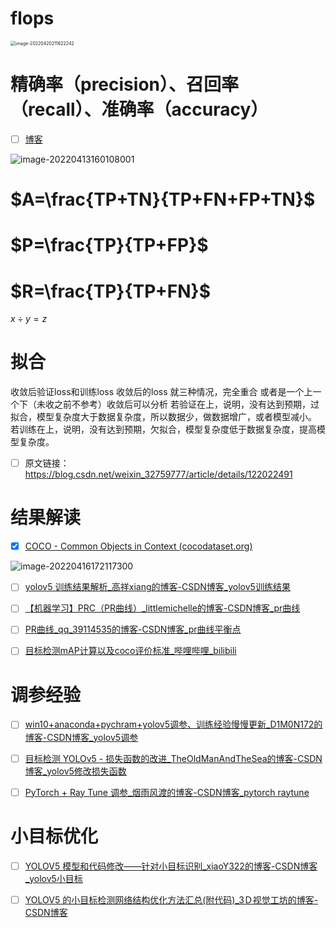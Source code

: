 # flops

<img src="https://raw.githubusercontent.com/yin-qiyu/picbed/master/img/202204202116270.png" alt="image-20220420211622242" style="zoom:50%;" />





# 精确率（precision）、召回率（recall）、准确率（accuracy）

- [ ] [博客](https://blog.csdn.net/duan19920101/article/details/121726392)

![image-20220413160108001](https://raw.githubusercontent.com/yin-qiyu/picbed/master/img/202204131601052.png)

# $A=\frac{TP+TN}{TP+FN+FP+TN}$



# $P=\frac{TP}{TP+FP}$



# $R=\frac{TP}{TP+FN}$







$x \div y=z$



# 拟合

收敛后验证loss和训练loss 收敛后的loss 就三种情况，完全重合
或者是一个上一个下（未收之前不参考）收敛后可以分析
若验证在上，说明，没有达到预期，过拟合，模型复杂度大于数据复杂度，所以数据少，做数据增广，或者模型减小。
若训练在上，说明，没有达到预期，欠拟合，模型复杂度低于数据复杂度，提高模型复杂度。
- [ ] 原文链接：https://blog.csdn.net/weixin_32759777/article/details/122022491



# 结果解读

- [x] [COCO - Common Objects in Context (cocodataset.org)](https://cocodataset.org/#detection-eval)

![image-20220416172117300](https://raw.githubusercontent.com/yin-qiyu/picbed/master/img/202204161721331.png)

- [ ] [yolov5 训练结果解析_高祥xiang的博客-CSDN博客_yolov5训练结果](https://blog.csdn.net/qq_27278957/article/details/119968555?utm_medium=distribute.pc_relevant.none-task-blog-2~default~baidujs_baidulandingword~default-0.pc_relevant_antiscanv2&spm=1001.2101.3001.4242.1&utm_relevant_index=3)



- [ ] [【机器学习】PRC（PR曲线）_littlemichelle的博客-CSDN博客_pr曲线](https://blog.csdn.net/weixin_31866177/article/details/88776718?ops_request_misc=%7B%22request%5Fid%22%3A%22162484280716780261910347%22%2C%22scm%22%3A%2220140713.130102334..%22%7D&request_id=162484280716780261910347&biz_id=0&utm_medium=distribute.pc_search_result.none-task-blog-2~all~sobaiduend~default-7-88776718.pc_search_result_before_js&utm_term=PR曲线&spm=1018.2226.3001.4187)

  

- [ ] [PR曲线_qq_39114535的博客-CSDN博客_pr曲线平衡点](https://blog.csdn.net/qq_39114535/article/details/115006696?ops_request_misc=%7B%22request%5Fid%22%3A%22162484280716780269893500%22%2C%22scm%22%3A%2220140713.130102334.pc%5Fall.%22%7D&request_id=162484280716780269893500&biz_id=0&utm_medium=distribute.pc_search_result.none-task-blog-2~all~first_rank_v2~rank_v29-9-115006696.pc_search_result_before_js&utm_term=PR曲线&spm=1018.2226.3001.4187)



- [ ] [目标检测mAP计算以及coco评价标准_哔哩哔哩_bilibili](https://www.bilibili.com/video/BV1ez4y1X7g2/?spm_id_from=333.788.recommend_more_video.2)









# 调参经验

- [ ] [win10+anaconda+pychram+yolov5调参、训练经验慢慢更新_D1M0N172的博客-CSDN博客_yolov5调参](https://blog.csdn.net/qwazp3526cn/article/details/115436153?spm=1001.2101.3001.6650.6&utm_medium=distribute.pc_relevant.none-task-blog-2~default~BlogCommendFromBaidu~Rate-6.pc_relevant_antiscanv2&depth_1-utm_source=distribute.pc_relevant.none-task-blog-2~default~BlogCommendFromBaidu~Rate-6.pc_relevant_antiscanv2&utm_relevant_index=9)





- [ ] [目标检测 YOLOv5 - 损失函数的改进_TheOldManAndTheSea的博客-CSDN博客_yolov5修改损失函数](https://blog.csdn.net/flyfish1986/article/details/120534863?ops_request_misc=%7B%22request%5Fid%22%3A%22164994154016780265435447%22%2C%22scm%22%3A%2220140713.130102334.pc%5Fall.%22%7D&request_id=164994154016780265435447&biz_id=0&utm_medium=distribute.pc_search_result.none-task-blog-2~all~first_rank_ecpm_v1~rank_v31_ecpm-19-120534863.142^v8^pc_search_result_cache,157^v4^control&utm_term=yolov5+loss&spm=1018.2226.3001.4187)



- [ ] [PyTorch + Ray Tune 调参_烟雨风渡的博客-CSDN博客_pytorch raytune](https://blog.csdn.net/tszupup/article/details/112059788)



# 小目标优化

- [ ] [YOLOV5 模型和代码修改——针对小目标识别_xiaoY322的博客-CSDN博客_yolov5小目标](https://blog.csdn.net/weixin_56184890/article/details/119840555?utm_medium=distribute.pc_relevant.none-task-blog-2~default~baidujs_baidulandingword~default-0.pc_relevant_default&spm=1001.2101.3001.4242.1&utm_relevant_index=3)

- [ ] [YOLOV5 的小目标检测网络结构优化方法汇总(附代码)_3Ｄ视觉工坊的博客-CSDN博客](https://blog.csdn.net/Yong_Qi2015/article/details/122375061?utm_medium=distribute.pc_relevant.none-task-blog-2~default~baidujs_baidulandingword~default-0.pc_relevant_default&spm=1001.2101.3001.4242.1&utm_relevant_index=3)